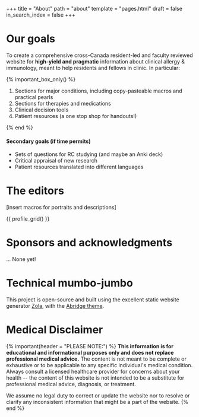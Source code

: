 +++
title = "About"
path = "about"
template = "pages.html"
draft = false
in_search_index = false
+++

# Our goals

To create a comprehensive cross-Canada resident-led and faculty reviewed website for **high-yield and pragmatic** information about clinical allergy & immunology, meant to help residents and fellows in clinic. In particular:

{% important_box_only() %}

1. Sections for major conditions, including copy-pasteable macros and practical pearls
2. Sections for therapies and medications
3. Clinical decision tools
4. Patient resources (a one stop shop for handouts!)

{% end %}

#### Secondary goals (if time permits)

- Sets of questions for RC studying (and maybe an Anki deck)
- Critical appraisal of new research
- Patient resources translated into different languages

# The editors

[insert macros for portraits and descriptions]

{{ profile_grid() }}

# Sponsors and acknowledgments

... None yet!

# Technical mumbo-jumbo

This project is open-source and built using the excellent static website generator [Zola](https://www.getzola.org/), with the [Abridge theme](https://github.com/Jieiku/abridge.css).

# Medical Disclaimer

{% important(header = "PLEASE NOTE:") %}
**This information is for educational and informational purposes only and does not replace professional medical advice.** The content is not meant to be complete or exhaustive or to be applicable to any specific individual's medical condition. Always consult a licensed healthcare provider for concerns about your health -- the content of this website is not intended to be a substitute for professional medical advice, diagnosis, or treatment.

We assume no legal duty to correct or update the website nor to resolve or clarify any inconsistent information that might be a part of the website.
{% end %}
